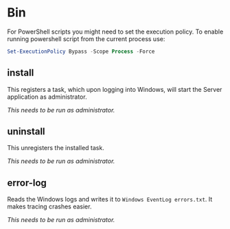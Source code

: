 # Bin

For PowerShell scripts you might need to set the execution policy.
To enable running powershell script from the current process use:

```powershell
Set-ExecutionPolicy Bypass -Scope Process -Force
```

## install

This registers a task, which upon logging into Windows, will start the Server application as administrator.

*This needs to be run as administrator.*

## uninstall

This unregisters the installed task.

*This needs to be run as administrator.*

## error-log

Reads the Windows logs and writes it to `Windows EventLog errors.txt`.
It makes tracing crashes easier.

*This needs to be run as administrator.*
